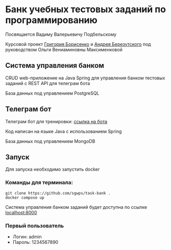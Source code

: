 # Банк учебных тестовых заданий по программированию

Посвящается Вадиму Валерьевичу Подбельскому

Курсовой проект [Григория Борисенко](github.com/sgwps) и [Андрея Березутского](github.com/SirLazybone) под руководством Ольги Вениаминовны Максименковой

## Система управления банком

CRUD web-приложение на Java Spring для управления банком тестовых заданий с REST API для телеграм бота

База данных под управлением PostgreSQL

## Телеграм бот

Телеграм бот для тренировки: [ссылка на бота](t.me/podbel_bot)

Код написан на языке Java с использованием Spring

База данных под управлением MongoDB

## Запуск
Для запуска необходимо запустить docker

### Команды для терминала:
```
git clone https://github.com/sgwps/task-bank .
docker compose up
```
Система управления банком заданий будет доступна по ссылке [localhost:8000](localhost:8000)
### Первый пользователь 
- Логин: admin
- Пароль: 1234567890